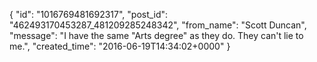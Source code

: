  {
   "id": "1016769481692317",
   "post_id": "462493170453287_481209285248342",
   "from_name": "Scott Duncan",
   "message": "I have the same \"Arts degree\" as they do. They can't lie to me.",
   "created_time": "2016-06-19T14:34:02+0000"
 }
